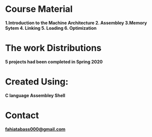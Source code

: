 # Course Material 
   **1.Introduction to the Machine Architecture
    2. Assembley
    3.Memory Sytem
    4. Linking
    5. Loading
    6. Optimization** 
# The work Distributions
   **5 projects had been completed in Spring 2020**

# Created Using:
   **C language
   Assembley
   Shell**

# Contact
   **fahiatabass000@gmail.com**
